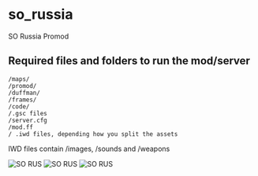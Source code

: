 # so_russia
SO Russia Promod

## Required files and folders to run the mod/server

    /maps/
    /promod/
    /duffman/
    /frames/
    /code/
    /.gsc files
    /server.cfg
    /mod.ff
    / .iwd files, depending how you split the assets

IWD files contain /images, /sounds and /weapons

![SO RUS](https://cdn.discordapp.com/attachments/891191549034131457/976551460357693480/unknown.png)
![SO RUS](https://media.discordapp.net/attachments/965501322986156083/975444186205679676/unknown.png)
![SO RUS](https://media.discordapp.net/attachments/957563497011617815/977291402646024203/unknown.png)
